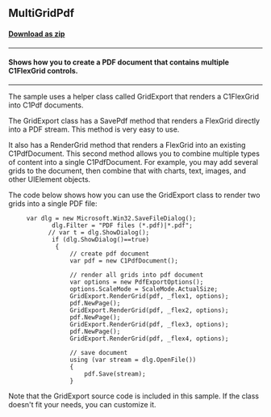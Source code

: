 ## MultiGridPdf
#### [Download as zip](https://grapecity.github.io/DownGit/#/home?url=https://github.com/GrapeCity/ComponentOne-WPF-Samples/tree/master/NET_4.5.2/C1.WPF.FlexGrid/CS/MultiGridPdf)
____
#### Shows how you to create a PDF document that contains multiple C1FlexGrid controls.
____
The sample uses a helper class called GridExport that renders a C1FlexGrid into
C1Pdf documents.

The GridExport class has a SavePdf method that renders a FlexGrid directly into 
a PDF stream. This method is very easy to use.

It also has a RenderGrid method that renders a FlexGrid into an existing C1PdfDocument. 
This second method allows you to combine multiple types of content into a single
C1PdfDocument. For example, you may add several grids to the document, then combine
that with charts, text, images, and other UIElement objects.

The code below shows how you can use the GridExport class to render two grids into 
a single PDF file:

```
     var dlg = new Microsoft.Win32.SaveFileDialog();
            dlg.Filter = "PDF files (*.pdf)|*.pdf";
           // var t = dlg.ShowDialog();
            if (dlg.ShowDialog()==true)
             {
                 // create pdf document
                 var pdf = new C1PdfDocument();

                 // render all grids into pdf document
                 var options = new PdfExportOptions();
                 options.ScaleMode = ScaleMode.ActualSize;
                 GridExport.RenderGrid(pdf, _flex1, options);
                 pdf.NewPage();
                 GridExport.RenderGrid(pdf, _flex2, options);
                 pdf.NewPage();
                 GridExport.RenderGrid(pdf, _flex3, options);
                 pdf.NewPage();
                 GridExport.RenderGrid(pdf, _flex4, options);

                 // save document
                 using (var stream = dlg.OpenFile())
                 {
                     pdf.Save(stream);
                 }
```
Note that the GridExport source code is included in this sample. If the class doesn't
fit your needs, you can customize it.
